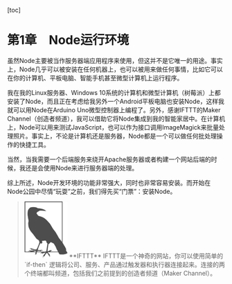 [toc]

# 第1章　Node运行环境

虽然Node主要被当作服务器端应用程序来使用，但这并不是它唯一的用途。事实上，Node几乎可以被安装在任何机器上，也可以被用来做任何事情，比如它可以在你的计算机、平板电脑、智能手机甚至微型计算机上运行程序。

我在我的Linux服务器、Windows 10系统的计算机和微型计算机（树莓派）上都安装了Node，而且正在考虑给我另外一个Android平板电脑也安装Node，这样我就可以用Node在Arduino Uno微型控制器上编程了。另外，感谢IFTTT的Maker Channel（创造者频道），我可以借助它将Node集成到我的智能家居中。在计算机上，Node可以用来测试JavaScript，也可以作为接口调用ImageMagick来批量处理照片。事实上，不论是计算机还是服务器，Node都是一个可以做任何批处理操作的快捷工具。

当然，当我需要一个后端服务来绕开Apache服务器或者构建一个网站后端的时候，我还是会使用Node来进行服务器端的处理。

综上所述，Node开发环境的功能非常强大，同时也非常容易安装。而开始在Node公园中尽情“玩耍”之前，我们得先买“门票”：安装Node。

> <img class="my_markdown" src="./images/9.png" style="width:99px;  height: 131px; " width="10%"/>
> **IFTTT**
> IFTTT是一个神奇的网站，你可以使用简单的 `if-then` 逻辑将公司、服务、产品通过触发器和执行器连接起来。连接的两个终端都叫频道，包括我们之前提到的创造者频道（Maker Channel）。

